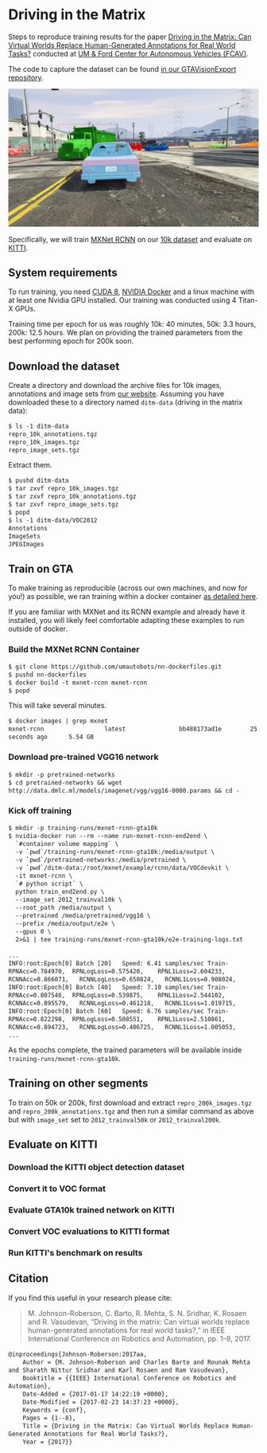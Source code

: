# Driving in the Matrix

Steps to reproduce training results for the paper 
[Driving in the Matrix: Can Virtual Worlds Replace Human-Generated Annotations for Real World Tasks?](https://arxiv.org/abs/1610.01983)
conducted at [UM & Ford Center for Autonomous Vehicles (FCAV)](https://fcav.engin.umich.edu).

The code to capture the dataset can be found [in our GTAVisionExport repository](https://github.com/umautobots/GTAVisionExport).

![Teaser?](bbox-and-segments.png)

Specifically, we will train [MXNet RCNN](https://github.com/dmlc/mxnet/tree/master/example/rcnn) on our 
[10k dataset](https://fcav.engin.umich.edu/sim-dataset) 
and evaluate on [KITTI](http://www.cvlibs.net/datasets/kitti/eval_object.php).

## System requirements

To run training, you need [CUDA 8](https://developer.nvidia.com/cuda-toolkit), [NVIDIA Docker](https://github.com/NVIDIA/nvidia-docker)
and a linux machine with at least one Nvidia GPU installed. Our training was conducted using 4 Titan-X GPUs.

Training time per epoch for us was roughly 
10k: 40 minutes,
50k: 3.3 hours,
200k: 12.5 hours. We plan on providing the trained parameters from the best performing epoch for 200k soon.
 

## Download the dataset

Create a directory and download the archive files for 10k images, annotations and image sets from [our website](https://fcav.engin.umich.edu/sim-dataset/).
Assuming you have downloaded these to a directory named `ditm-data` (driving in the matrix data):

```
$ ls -1 ditm-data
repro_10k_annotations.tgz
repro_10k_images.tgz
repro_image_sets.tgz
```

Extract them.

```
$ pushd ditm-data
$ tar zxvf repro_10k_images.tgz
$ tar zxvf repro_10k_annotations.tgz
$ tar zxvf repro_image_sets.tgz
$ popd
$ ls -1 ditm-data/VOC2012
Annotations
ImageSets
JPEGImages
```


## Train on GTA

To make training as reproducible (across our own machines, and now for you!) as possible, we ran training within 
a docker container [as detailed here](https://github.com/umautobots/nn-dockerfiles/tree/master/mxnet-rcnn).

If you are familiar with MXNet and its RCNN example and already have it installed, you will likely feel comfortable 
adapting these examples to run outside of docker.

### Build the MXNet RCNN Container

```
$ git clone https://github.com/umautobots/nn-dockerfiles.git
$ pushd nn-dockerfiles
$ docker build -t mxnet-rcnn mxnet-rcnn
$ popd
```

This will take several minutes.

```
$ docker images | grep mxnet
mxnet-rcnn                 latest               bb488173ad1e        25 seconds ago      5.54 GB
```

### Download pre-trained VGG16 network

```
$ mkdir -p pretrained-networks
$ cd pretrained-networks && wget http://data.dmlc.ml/models/imagenet/vgg/vgg16-0000.params && cd -
```

### Kick off training

```
$ mkdir -p training-runs/mxnet-rcnn-gta10k
$ nvidia-docker run --rm --name run-mxnet-rcnn-end2end \
  `#container volume mapping` \
  -v `pwd`/training-runs/mxnet-rcnn-gta10k:/media/output \
  -v `pwd`/pretrained-networks:/media/pretrained \
  -v `pwd`/ditm-data:/root/mxnet/example/rcnn/data/VOCdevkit \
  -it mxnet-rcnn \
  `# python script` \
  python train_end2end.py \
  --image_set 2012_trainval10k \
  --root_path /media/output \
  --pretrained /media/pretrained/vgg16 \
  --prefix /media/output/e2e \
  --gpus 0 \
  2>&1 | tee training-runs/mxnet-rcnn-gta10k/e2e-training-logs.txt
  
...
INFO:root:Epoch[0] Batch [20]	Speed: 6.41 samples/sec	Train-RPNAcc=0.784970,	RPNLogLoss=0.575420,	RPNL1Loss=2.604233,	RCNNAcc=0.866071,	RCNNLogLoss=0.650824,	RCNNL1Loss=0.908024,	
INFO:root:Epoch[0] Batch [40]	Speed: 7.10 samples/sec	Train-RPNAcc=0.807546,	RPNLogLoss=0.539875,	RPNL1Loss=2.544102,	RCNNAcc=0.895579,	RCNNLogLoss=0.461218,	RCNNL1Loss=1.019715,	
INFO:root:Epoch[0] Batch [60]	Speed: 6.76 samples/sec	Train-RPNAcc=0.822298,	RPNLogLoss=0.508551,	RPNL1Loss=2.510861,	RCNNAcc=0.894723,	RCNNLogLoss=0.406725,	RCNNL1Loss=1.005053,	
...
```

As the epochs complete, the trained parameters will be available inside `training-runs/mxnet-rcnn-gta10k`.

## Training on other segments

To train on 50k or 200k, first download and extract `repro_200k_images.tgz` and `repro_200k_annotations.tgz` and then
run a similar command as above but with `image_set` set to `2012_trainval50k` or `2012_trainval200k`.

## Evaluate on KITTI

### Download the KITTI object detection dataset

### Convert it to VOC format

### Evaluate GTA10k trained network on KITTI

### Convert VOC evaluations to KITTI format

### Run KITTI's benchmark on results

## Citation
If you find this useful in your research please cite:

> M. Johnson-Roberson, C. Barto, R. Mehta, S. N. Sridhar, K. Rosaen and R. Vasudevan, “Driving in the matrix: Can virtual worlds replace human-generated annotations for real world tasks?,” in IEEE International Conference on Robotics and Automation, pp. 1–8, 2017.
    
    @inproceedings{Johnson-Roberson:2017aa,
        Author = {M. Johnson-Roberson and Charles Barto and Rounak Mehta and Sharath Nittur Sridhar and Karl Rosaen and Ram Vasudevan},
        Booktitle = {{IEEE} International Conference on Robotics and Automation},
        Date-Added = {2017-01-17 14:22:19 +0000},
        Date-Modified = {2017-02-23 14:37:23 +0000},
        Keywords = {conf},
        Pages = {1--8},
        Title = {Driving in the Matrix: Can Virtual Worlds Replace Human-Generated Annotations for Real World Tasks?},
        Year = {2017}}
